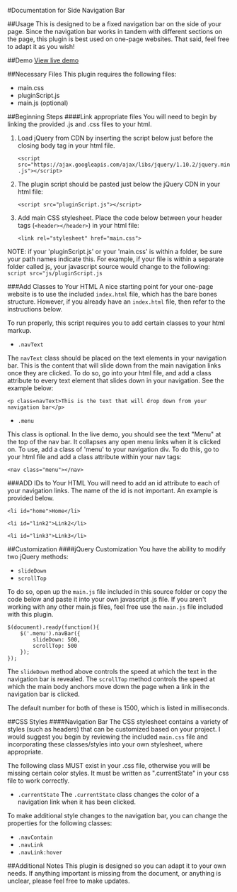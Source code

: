 #Documentation for Side Navigation Bar

##Usage
This is designed to be a fixed navigation bar on the side of your page. Since the navigation bar works in tandem with different sections on the page, this plugin is best used on one-page websites. That said, feel free to adapt it as you wish!

##Demo
[View live demo](http://lhartfiel.github.io/fixednavbar/)

##Necessary Files
This plugin requires the following files:

* main.css
* pluginScript.js
* main.js (optional)

##Beginning Steps
####Link appropriate files
You will need to begin by linking the provided .js and .css files to your html.

1. Load jQuery from CDN by inserting the script below just before the closing body tag in your html file.

	```<script src="https://ajax.googleapis.com/ajax/libs/jquery/1.10.2/jquery.min.js"></script>```

2. The plugin script should be pasted just below the jQuery CDN in your html file:

	```<script src="pluginScript.js"></script>```

3. Add main CSS stylesheet. Place the code below between your header tags (`<header></header>`) in your html file:

	```<link rel="stylesheet" href="main.css">```

NOTE: if your 'pluginScript.js' or your 'main.css' is within a folder, be sure your path names indicate this. For example, if your file is within a separate folder called js, your javascript source would change to the following: ```script src="js/pluginScript.js```

###Add Classes to Your HTML
A nice starting point for your one-page website is to use the included ```index.html``` file, which has the bare bones structure. However, if you already have an ```index.html``` file, then refer to the instructions below.

To run properly, this script requires you to add certain classes to your html markup.

* `.navText`

The `navText` class should be placed on the text elements in your navigation bar. This is the content that will slide down from the main navigation links once they are clicked.
To do so, go into your html file, and add a class attribute to every text element that slides down in your navigation. See the example below:

	<p class=navText>This is the text that will drop down from your navigation bar</p>

* `.menu`

This class is optional. In the live demo, you should see the text "Menu" at the top of the nav bar. It collapses any open menu links when it is clicked on.
To use, add a class of 'menu' to your navigation div. To do this, go to your html file and add a class attribute within your nav tags:

	<nav class="menu"></nav>
 
###ADD IDs to Your HTML	
You will need to add an id attribute to each of your navigation links. The name of the id is not important. An example is provided below.

	<li id="home">Home</li>

	<li id="link2">Link2</li>

	<li id="link3">Link3</li>

##Customization
####jQuery Customization
You have the ability to modify two jQuery methods:
* ```slideDown```
* ```scrollTop```

To do so, open up the ```main.js``` file included in this source folder or copy the code below and paste it into your own javascript .js file. If you aren't working with any other main.js files, feel free use the ```main.js``` file included with this plugin. 

	
	$(document).ready(function(){
		$('.menu').navBar({
			slideDown: 500,
			scrollTop: 500
		});
	});
	

The ```slideDown``` method above controls the speed at which the text in the navigation bar is revealed.
The ```scrollTop``` method controls the speed at which the main body anchors move down the page when a link in the navigation bar is clicked.

The default number for both of these is 1500, which is listed in milliseconds.

##CSS Styles
####Navigation Bar
The CSS stylesheet contains a variety of styles (such as headers) that can be customized based on your project. I would suggest you begin by reviewing the included `main.css` file and incorporating these classes/styles into your own stylesheet, where appropriate. 

The following class MUST exist in your .css file, otherwise you will be missing certain color styles. It must be written as ".currentState" in your css file to work correctly.
* ```.currentState```
The ```.currentState``` class changes the color of a navigation link when it has been clicked.

To make additional style changes to the navigation bar, you can change the properties for the following classes:
* ```.navContain``` 
* ```.navLink``` 
* ```.navLink:hover``` 


##Additional Notes
This plugin is designed so you can adapt it to your own needs. If anything important is missing from the document, or anything is unclear, please feel free to make updates.